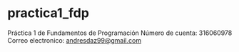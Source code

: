 # practica1_fdp
Práctica 1 de Fundamentos de Programación 
Número de cuenta: 316060978 
Correo electronico: andresdaz99@gmail.com 
